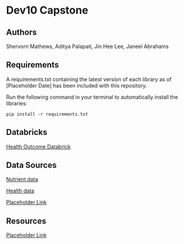 # Dev10 Capstone

## Authors

Shervorn Mathews, Aditya Palapati, Jin Hee Lee, Janeel Abrahams

## Requirements

A requirements.txt containing the latest version of each library as of [Placeholder Date] has been included with this repository.

Run the following command in your terminal to automatically install the libraries:

`pip install -r requirements.txt`

## Databricks

[Health Outcome Databrick](https://adb-3129302285465110.10.azuredatabricks.net/?o=3129302285465110#notebook/796925177194531/command/4465790401556867)

## Data Sources

[Nutrient data](https://fdc.nal.usda.gov/download-datasets.html)

[Health data](https://chronicdata.cdc.gov/500-Cities-Places/PLACES-Local-Data-for-Better-Health-County-Data-20/swc5-untb)

[Placeholder Link]()

## Resources

[Placeholder Link]()
